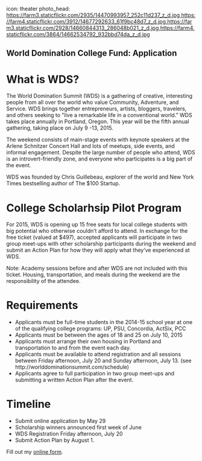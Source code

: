 icon: theater
photo_head: https://farm3.staticflickr.com/2935/14470993957_252c11d237_z_d.jpg,https://farm4.staticflickr.com/3912/14677292633_61f9bc48d7_z_d.jpg,https://farm3.staticflickr.com/2928/14660844313_286048b021_z_d.jpg,https://farm4.staticflickr.com/3864/14662534792_932bbd74da_z_d.jpg

## World Domination College Fund: Application

# What is WDS?

The World Domination Summit (WDS) is a gathering of creative, interesting people from all over the world who value Community, Adventure, and Service. WDS brings together entrepreneurs, artists, bloggers, travelers, and others seeking to "live a remarkable life in a conventional world.” WDS takes place annually in Portland, Oregon. This year will be the fifth annual gathering, taking place on July 9 -13, 2015.

The weekend consists of main-stage events with keynote speakers at the Arlene Schnitzer Concert Hall and lots of meetups, side events, and informal engagement. Despite the large number of people who attend, WDS is an introvert-friendly zone, and everyone who participates is a big part of the event.

WDS was founded by Chris Guillebeau, explorer of the world and New York Times bestselling author of The $100 Startup.
 
<div class="zig-zags_blue"></div>

# College Scholarhsip Pilot Program

For 2015, WDS is opening up 15 free seats for local college students with big potential who otherwise couldn’t afford to attend. In exchange for the free ticket (valued at $497), accepted applicants will participate in two group meet-ups with other scholarship participants during the weekend and submit an Action Plan for how they will apply what they’ve experienced at WDS.
 
Note: Academy sessions before and after WDS are not included with this ticket. Housing, transportation, and meals during the weekend are the responsibility of the attendee.

# Requirements

<ul>
  <li>Applicants must be full-time students in the 2014-15 school year at one of the qualifying college programs: UP, PSU, Concordia, ActSix, PCC</li>
<li>Applicants must be between the ages of 18 and 25 on July 10, 2015</li>
<li>Applicants must arrange their own housing in Portland and transportation to and from the event each day.</li>
<li>Applicants must be available to attend registration and all sessions between Friday afternoon, July 20 and Sunday afternoon, July 13. (see http://worlddominationsummit.com/schedule)</li>
<li>Applicants agree to full participation in two group meet-ups and submitting a written Action Plan after the event.</li>
</ul>

# Timeline

<ul>
<li>Submit online application by May 29</li>
<li>Scholarship winners announced first week of June</li>
<li>WDS Registration Friday afternoon, July 20</li>
<li>Submit Action Plan by August 1.</li>
</ul>

<div class="line-canvas"></div>

<div id="wufoo-zf7b2mc1wlbcn7">
Fill out my <a href="https://worlddominationsummit.wufoo.com/forms/zf7b2mc1wlbcn7">online form</a>.
</div>
<script type="text/javascript">var zf7b2mc1wlbcn7;(function(d, t) {
var s = d.createElement(t), options = {
'userName':'worlddominationsummit',
'formHash':'zf7b2mc1wlbcn7',
'autoResize':true,
'height':'2144',
'async':true,
'host':'wufoo.com',
'header':'show',
'ssl':true};
s.src = ('https:' == d.location.protocol ? 'https://' : 'http://') + 'www.wufoo.com/scripts/embed/form.js';
s.onload = s.onreadystatechange = function() {
var rs = this.readyState; if (rs) if (rs != 'complete') if (rs != 'loaded') return;
try { zf7b2mc1wlbcn7 = new WufooForm();zf7b2mc1wlbcn7.initialize(options);zf7b2mc1wlbcn7.display(); } catch (e) {}};
var scr = d.getElementsByTagName(t)[0], par = scr.parentNode; par.insertBefore(s, scr);
})(document, 'script');</script>
